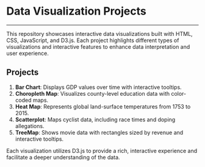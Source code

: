 # Data Visualization Projects
<hr>

This repository showcases interactive data visualizations built with HTML, CSS, JavaScript, and D3.js. Each project highlights different types of visualizations and interactive features to enhance data interpretation and user experience.

## Projects

1. **Bar Chart**: Displays GDP values over time with interactive tooltips.
2. **Choropleth Map**: Visualizes county-level education data with color-coded maps.
3. **Heat Map**: Represents global land-surface temperatures from 1753 to 2015.
4. **Scatterplot**: Maps cyclist data, including race times and doping allegations.
5. **TreeMap**: Shows movie data with rectangles sized by revenue and interactive tooltips.

Each visualization utilizes D3.js to provide a rich, interactive experience and facilitate a deeper understanding of the data.
